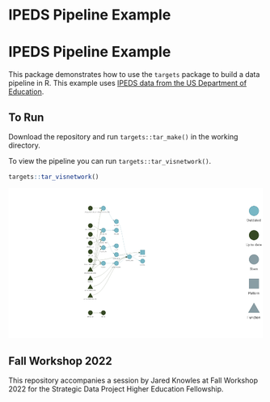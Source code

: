 
<!-- README.md is generated from README.Rmd. Please edit that file -->

# IPEDS Pipeline Example

<!-- badges: start -->
<!-- badges: end -->

# IPEDS Pipeline Example

This package demonstrates how to use the `targets` package to build a
data pipeline in R. This example uses [IPEDS data from the US Department
of
Education](https://nces.ed.gov/ipeds/datacenter/DataFiles.aspx?year=2020&surveyNumber=-1&gotoReportId=7&).

## To Run

Download the repository and run `targets::tar_make()` in the working
directory.

To view the pipeline you can run `targets::tar_visnetwork()`.

``` r
targets::tar_visnetwork()
```

![](reports/figs/README-visnetwork-1.png)<!-- -->

## Fall Workshop 2022

This repository accompanies a session by Jared Knowles at Fall Workshop
2022 for the Strategic Data Project Higher Education Fellowship.
